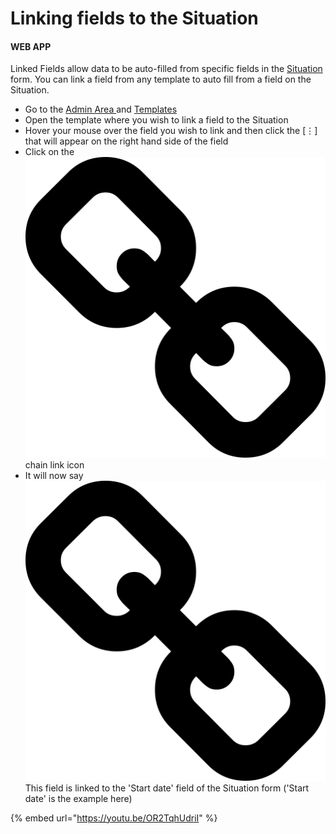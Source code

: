 # Linking fields to the Situation

#### WEB APP

Linked Fields allow data to be auto-filled from specific fields in the [Situation](./) form. You can link a field from any template to auto fill from a field on the Situation.

* Go to the [Admin Area ](../admin-area/)and [Templates](../admin-area/templates/)
* Open the template where you wish to link a field to the Situation
* Hover your mouse over the field you wish to link and then click the \[⋮] that will appear on the right hand side of the field
* Click on the ![](<../../.gitbook/assets/chainlink icon.png>) chain link icon
* It will now say ![](<../../.gitbook/assets/chainlink icon.png>) This field is linked to the 'Start date' field of the Situation form ('Start date' is the example here)

{% embed url="https://youtu.be/OR2TqhUdriI" %}

